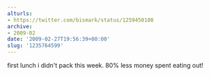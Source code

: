 ```yaml
---
alturls:
- https://twitter.com/bismark/status/1259450180
archive:
- 2009-02
date: '2009-02-27T19:56:39+00:00'
slug: '1235764599'
---
```


first lunch i didn't pack this week. 80% less money spent eating out!

